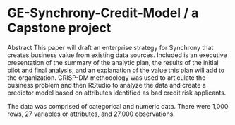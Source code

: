 # GE-Synchrony-Credit-Model / a Capstone project
Abstract
This paper will draft an enterprise strategy for Synchrony that creates business value from existing data sources. Included is an executive presentation of the summary of the analytic plan, the results of the initial pilot and final analysis, and an explanation of the value this plan will add to the organization. CRISP-DM methodology was used to articulate the business problem and then RStudio to analyze the data and create a predictor model based on attributes identified as bad credit risk applicants. 

The data was comprised of categorical and numeric data. There were 1,000 rows, 27 variables or attributes, and 27,000 observations.

